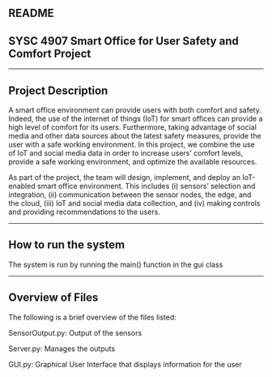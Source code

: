 README
----------------------------------------------------------
SYSC 4907 Smart Office for User Safety and Comfort Project
----------------------------------------------------------

-------------------
Project Description
-------------------

A smart office environment can provide users with both comfort and safety. Indeed, the use of the internet of things (IoT) for smart offices can provide a high level of comfort for its users. Furthermore, taking advantage of social media and other data sources about the latest safety measures, provide the user with a safe working environment. In this project, we combine the use of IoT and social media data in order to increase users’ comfort levels, provide a safe working environment, and optimize the available resources.

As part of the project, the team will design, implement, and deploy an IoT-enabled smart office environment. This includes (i) sensors’ selection and integration, (ii) communication between the sensor nodes, the edge, and the cloud, (iii) IoT and social media data collection, and (iv) making controls and providing recommendations to the users.


---------------------
How to run the system
---------------------

The system is run by running the main() function in the gui class 


-----------------
Overview of Files   
-----------------

The following is a brief overview of the files listed:


SensorOutput.py: Output of the sensors

Server.py: Manages the outputs

GUI.py: Graphical User Interface that displays information for the user
